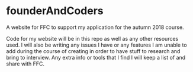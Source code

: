 # founderAndCoders
A website for FFC to support my application for the autumn 2018 course.


Code for my website will be in this repo as well as any other resources used. I will also be writing any issues I have or any features I am unable to add during the course of creating in order to have stuff to research and bring to interview. Any extra info or tools that I find I will keep a list of and share with FFC.
